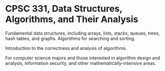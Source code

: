 # CPSC 331, Data Structures, Algorithms, and Their Analysis

Fundamental data structures, including arrays, lists, stacks, queues, trees, hash tables, and graphs. Algorithms for searching and sorting. 

Introduction to the correctness and analysis of algorithms. 

For computer science majors and those interested in algorithm design and analysis, information security, and other mathematically-intensive areas.

